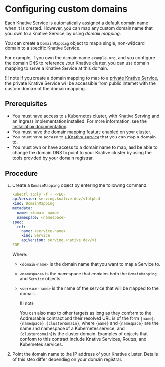 # Configuring custom domains

Each Knative Service is automatically assigned a default domain name when it is created. However, you can map any custom domain name that you own to a Knative Service, by using _domain mapping_.

You can create a `DomainMapping` object to map a single, non-wildcard domain to a specific Knative Service.

For example, if you own the domain name `example.org`, and you configure the domain DNS to reference your Knative cluster, you can use domain mapping to
serve a Knative Service at this domain.

!!! note
    If you create a domain mapping to map to a [private Knative Service](../private-services.md),
    the private Knative Service will be accessible from public internet with the custom domain of the domain mapping.

## Prerequisites

- You must have access to a Kubernetes cluster, with Knative Serving and an Ingress implementation installed. For more information, see the [Installation documentation](../../../../admin/install/).
- You must have the domain mapping feature enabled on your cluster.
- You must have access to [a Knative service](../../../serving/services/creating-services) that you can map a domain to.
- You must own or have access to a domain name to map, and be able to change the domain DNS to point to your Knative cluster by using the tools provided by your domain registrar.

## Procedure

1. Create a `DomainMapping` object by entering the following command:

    ```yaml
    kubectl apply -f - <<EOF
    apiVersion: serving.knative.dev/v1alpha1
    kind: DomainMapping
    metadata:
      name: <domain-name>
      namespace: <namespace>
    spec:
      ref:
        name: <service-name>
        kind: Service
        apiVersion: serving.knative.dev/v1
    EOF
    ```
    Where:

    - `<domain-name>` is the domain name that you want to map a Service to.
    - `<namespace>` is the namespace that contains both the `DomainMapping` and `Service` objects.
    - `<service-name>` is the name of the service that will be mapped to the domain.

        !!! note

        You can also map to other targets as long as they conform to the Addressable contract and their resolved URL is of the form `{name}.{namespace}.{clusterdomain}`, where `{name}` and `{namespace}` are the name and namespace of a Kubernetes service, and `{clusterdomain}`is the cluster domain. Examples of objects that conform to this contract include Knative Services, Routes, and Kubernetes services.

1. Point the domain name to the IP address of your Knative cluster. Details of this step differ depending on your domain registrar.
